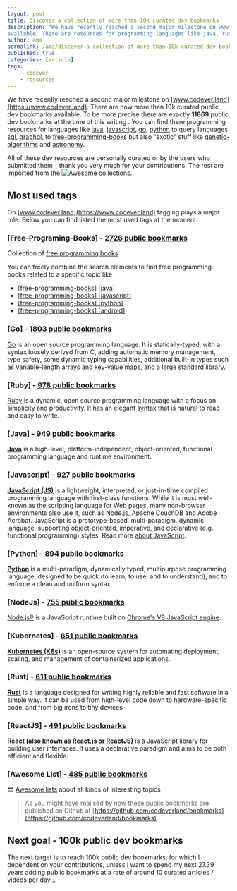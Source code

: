```yaml
---
layout: post
title: Discover a collection of more than 10k curated dev bookmarks
description: "We have recently reached a second major milestone on www.codever.land. There are now more than 10k curated public dev bookmarks
available. There are resources for programming languages like java, rust, go, python, for query language like sql, graphql to exotics like genetic-algorithms and astronomy"
author: ama
permalink: /ama/discover-a-collection-of-more-than-10k-curated-dev-bookmarks
published: true
categories: [article]
tags:
    - codever
    - resources
---
```


We have recently reached a second major milestone on [www.codever.land](https://www.codever.land). There are now more than 10k curated public dev bookmarks
 available. To be more precise there are exactly  **11869** public dev bookmarks at the time of this writing . You can find there programming resources for languages like [java](https://www.codever.land/search?q=%5Bjava%5D),
 [javascript](https://www.codever.land/search?q=%5Bjavascript%5D), [go](https://www.codever.land/search?q=%5Bgo%5D), [python](https://www.codever.land/search?q=%5Bjavascript%5D)
 to query languages [sql](https://www.codever.land/search?q=%5Bsql%5D), [graphql](https://www.codever.land/search?q=%5Bgraphql%5D), to [free-programming-books](https://www.codever.land/search?q=%5Bfree-programming-books%5D)
  but also "exotic" stuff like [genetic-algorithms](https://www.codever.land/search?q=%5Bgenetic-algorithms%5D) and [astronomy](https://www.codever.land/search?q=%5Bastronomy%5D).

All of these dev resources are personally curated or by the users who submitted them - thank you very much for your contributions.
 The rest are imported from the [![Awesome](https://cdn.rawgit.com/sindresorhus/awesome/d7305f38d29fed78fa85652e3a63e154dd8e8829/media/badge.svg)](https://github.com/sindresorhus/awesome)
 collections.

<!--more-->

## Most used tags
On [www.codever.land](https://www.codever.land) tagging plays a major role. Below you can find listed the most used tags at the moment:

### [Free-Programing-Books] - [2726 public bookmarks](https://github.com/codeverland/bookmarks/blob/master/tagged/free-programming-books.md)
Collection of [free programming books](https://github.com/EbookFoundation/free-programming-books)

You can freely combine the search  elements to find free programming books related to a specific topic like
- [[free-programming-books] [java]](https://www.codever.land/search?q=%5Bfree-programming-books%5D%20%5Bjava%5D)
- [[free-programming-books] [javascript]](https://www.codever.land/search?q=%5Bfree-programming-books%5D%20%5Bjavascript%5D)
- [[free-programming-books] [python]](https://www.codever.land/search?q=%5Bfree-programming-books%5D%20%5Bpython%5D)
- [[free-programming-books] [android]](https://www.codever.land/search?q=%5Bfree-programming-books%5D%20%5Bandroid%5D)

### [Go] - [1803 public bookmarks](https://github.com/codeverland/bookmarks/blob/master/tagged/go.md)
[Go](https://golang.org/) is an open source programming language. It is statically-typed, with a syntax loosely derived from C, adding automatic memory management,
 type safety, some dynamic typing capabilities, additional built-in types such as variable-length arrays and key-value maps, and a large standard library.

### [Ruby] - [978 public bookmarks](https://github.com/codeverland/bookmarks/blob/master/tagged/ruby.md)
[Ruby](https://www.ruby-lang.org/en/)  is a dynamic, open source programming language with a focus on simplicity and productivity. It has an elegant syntax that is natural to read and easy to write.

### [Java] - [949 public bookmarks](https://github.com/codeverland/bookmarks/blob/master/tagged/java.md)
[**Java**](https://www.java.com/en/) is a high-level, platform-independent, object-oriented, functional programming language and runtime environment.

### [Javascript] - [927 public bookmarks](https://github.com/codeverland/bookmarks/blob/master/tagged/javascript.md)
[**JavaScript (JS)**](https://developer.mozilla.org/en-US/docs/Web/JavaScript) is a lightweight, interpreted, or just-in-time compiled programming language with first-class functions.
 While it is most well-known as the scripting language for Web pages, many non-browser environments also use it, such as Node.js, Apache CouchDB and Adobe Acrobat.
  JavaScript is a prototype-based, multi-paradigm, dynamic language, supporting object-oriented, imperative, and declarative (e.g. functional programming) styles. Read more [about JavaScript](https://developer.mozilla.org/en-US/docs/Web/JavaScript/About_JavaScript).

### [Python] - [894 public bookmarks](https://github.com/codeverland/bookmarks/blob/master/tagged/python.md)
[**Python**](https://www.python.org/) is a multi-paradigm, dynamically typed, multipurpose programming language, designed to be quick (to learn, to use, and to understand), and to enforce a clean and uniform syntax.

### [NodeJs] - [755 public bookmarks](https://github.com/codeverland/bookmarks/blob/master/tagged/nodejs.md)
[Node.js®](https://nodejs.org/en/) is a JavaScript runtime built on [Chrome's V8 JavaScript engine](https://v8.dev/).

### [Kubernetes] - [651 public bookmarks](https://github.com/codeverland/bookmarks/blob/master/tagged/kubernetes.md)
[**Kubernetes (K8s)**](https://kubernetes.io/) is an open-source system for automating deployment, scaling, and management of containerized applications.

### [Rust] - [611 public bookmarks](https://github.com/codeverland/bookmarks/blob/master/tagged/rust.md)
[**Rust**](https://www.rust-lang.org/) is a language designed for writing highly reliable and fast software in a simple way. It can be used from high-level code down to hardware-specific code, and from big irons to tiny devices

### [ReactJS] - [491 public bookmarks](https://github.com/codeverland/bookmarks/blob/master/tagged/reactjs.md)
[**React (also known as React.js or ReactJS)**](https://reactjs.org/) is a JavaScript library for building user interfaces. It uses a declarative paradigm and aims to be both efficient and flexible.

### [Awesome List] - [485 public bookmarks](https://github.com/codeverland/bookmarks/blob/master/tagged/awesome-list.md)
😎 [Awesome lists](https://github.com/sindresorhus/awesome) about all kinds of interesting topics

> As you might have realised by now these public bookmarks are published on Github at [https://github.com/codeverland/bookmarks](https://github.com/codeverland/bookmarks)

## Next goal - 100k public dev bookmarks
The next target is to reach 100k public dev bookmarks, for which I dependent on your contributions, unless I want
to spend my next 27.39 years adding public bookmarks at a rate of around 10 curated articles / videos per day...

